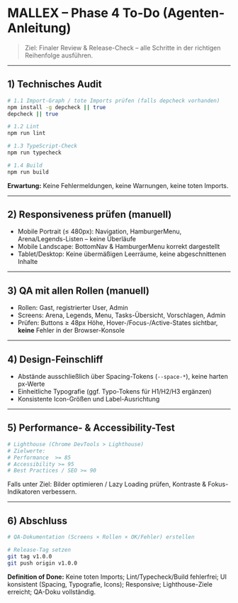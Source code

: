 # MALLEX – Phase 4 To-Do (Agenten-Anleitung)

> Ziel: Finaler Review & Release-Check – alle Schritte in der richtigen Reihenfolge ausführen.

---

## 1) Technisches Audit

```bash
# 1.1 Import-Graph / tote Imports prüfen (falls depcheck vorhanden)
npm install -g depcheck || true
depcheck || true

# 1.2 Lint
npm run lint

# 1.3 TypeScript-Check
npm run typecheck

# 1.4 Build
npm run build
```

**Erwartung:** Keine Fehlermeldungen, keine Warnungen, keine toten Imports.

---

## 2) Responsiveness prüfen (manuell)

- Mobile Portrait (≤ 480px): Navigation, HamburgerMenu, Arena/Legends-Listen – keine Überläufe
- Mobile Landscape: BottomNav & HamburgerMenu korrekt dargestellt
- Tablet/Desktop: Keine übermäßigen Leerräume, keine abgeschnittenen Inhalte

---

## 3) QA mit allen Rollen (manuell)

- Rollen: Gast, registrierter User, Admin
- Screens: Arena, Legends, Menu, Tasks-Übersicht, Vorschlagen, Admin
- Prüfen: Buttons ≥ 48px Höhe, Hover-/Focus-/Active-States sichtbar, **keine** Fehler in der Browser-Konsole

---

## 4) Design-Feinschliff

- Abstände ausschließlich über Spacing-Tokens (`--space-*`), keine harten px-Werte
- Einheitliche Typografie (ggf. Typo-Tokens für H1/H2/H3 ergänzen)
- Konsistente Icon-Größen und Label-Ausrichtung

---

## 5) Performance- & Accessibility-Test

```bash
# Lighthouse (Chrome DevTools > Lighthouse)
# Zielwerte:
# Performance  >= 85
# Accessibility >= 95
# Best Practices / SEO >= 90
```
Falls unter Ziel: Bilder optimieren / Lazy Loading prüfen, Kontraste & Fokus-Indikatoren verbessern.

---

## 6) Abschluss

```bash
# QA-Dokumentation (Screens × Rollen × OK/Fehler) erstellen

# Release-Tag setzen
git tag v1.0.0
git push origin v1.0.0
```
**Definition of Done:** Keine toten Imports; Lint/Typecheck/Build fehlerfrei; UI konsistent (Spacing, Typografie, Icons); Responsive; Lighthouse-Ziele erreicht; QA-Doku vollständig.
